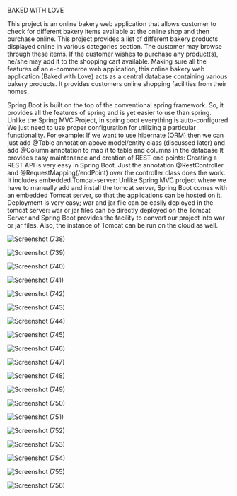 BAKED WITH LOVE

This project is an online bakery web application that allows customer to check for different bakery items available at the online shop and then purchase online. This project provides a list of different bakery products displayed online in various categories section. The customer may browse through these items. If the customer wishes to purchase any product(s), he/she may add it to the shopping cart available. Making sure all the features of an e-commerce web application, this online bakery web application (Baked with Love) acts as a central database containing various bakery products. It provides customers online shopping facilities from their homes.

Spring Boot is built on the top of the conventional spring framework. So, it provides all the features of spring and is yet easier to use than spring.
Unlike the Spring MVC Project, in spring boot everything is auto-configured. We just need to use proper configuration for utilizing a particular functionality.
For example: If we want to use hibernate (ORM) then we can just add @Table annotation above model/entity class (discussed later) and add @Column annotation to map it to table and columns in the database
It provides easy maintenance and creation of REST end points:
Creating a REST API is very easy in Spring Boot. Just the annotation @RestController and @RequestMapping(/endPoint) over the controller class does the work.
It includes embedded Tomcat-server:
Unlike Spring MVC project where we have to manually add and install the tomcat server, Spring Boot comes with an embedded Tomcat server, so that the applications can be hosted on it.
Deployment is very easy; war and jar file can be easily deployed in the tomcat server:
war or jar files can be directly deployed on the Tomcat Server and Spring Boot provides the facility to convert our project into war or jar files. Also, the instance of Tomcat can be run on the cloud as well.


![Screenshot (738)](https://user-images.githubusercontent.com/86891066/162678938-9f20bd34-b7dc-48c1-8b3d-c70daed28430.png)

![Screenshot (739)](https://user-images.githubusercontent.com/86891066/162679078-169492e6-76da-4eea-be98-60eb84e4f7ec.png)

![Screenshot (740)](https://user-images.githubusercontent.com/86891066/162679099-e625b785-2d97-402d-8393-2d0bf33843de.png)

![Screenshot (741)](https://user-images.githubusercontent.com/86891066/162679139-77ee75c1-f188-45c6-b6ee-9cead4cac193.png)

![Screenshot (742)](https://user-images.githubusercontent.com/86891066/162679150-2af87b75-1f61-413c-b604-a3dfd3a26e09.png)

![Screenshot (743)](https://user-images.githubusercontent.com/86891066/162679161-b6d8d3ff-eb5b-4965-88c4-ba031a902b97.png)

![Screenshot (744)](https://user-images.githubusercontent.com/86891066/162679170-f8ca3861-4aad-400e-8ec8-9794b810bf84.png)

![Screenshot (745)](https://user-images.githubusercontent.com/86891066/162679194-969f96b1-b2c3-4a54-8078-5032106daccc.png)

![Screenshot (746)](https://user-images.githubusercontent.com/86891066/162679220-5d82f6a8-aa08-4dc6-a647-bf3c46e20b3d.png)

![Screenshot (747)](https://user-images.githubusercontent.com/86891066/162679241-d809e470-6a6c-4d46-98a0-6808b665c768.png)

![Screenshot (748)](https://user-images.githubusercontent.com/86891066/162679259-1cd747e8-f2f8-4dc1-935d-4ac2cbdf96ce.png)

![Screenshot (749)](https://user-images.githubusercontent.com/86891066/162679282-24d423f5-2327-41d2-bb45-cee0bede8d8a.png)

![Screenshot (750)](https://user-images.githubusercontent.com/86891066/162679309-b82d9553-19f1-4ce3-8c43-c079ce9ea6b4.png)

![Screenshot (751)](https://user-images.githubusercontent.com/86891066/162679330-d6f231fc-fef6-4526-b3dc-7d51be0c4842.png)

![Screenshot (752)](https://user-images.githubusercontent.com/86891066/162679348-1114fc74-bb2e-4535-a612-67df96fbddd8.png)

![Screenshot (753)](https://user-images.githubusercontent.com/86891066/162679372-671dfb61-f5f6-408b-8fbb-3c1c214572fc.png)

![Screenshot (754)](https://user-images.githubusercontent.com/86891066/162679383-6c4bee0a-f300-40de-a50a-d7478748ea8a.png)

![Screenshot (755)](https://user-images.githubusercontent.com/86891066/162679405-253f9ed7-8002-407d-9798-9a8b59718255.png)

![Screenshot (756)](https://user-images.githubusercontent.com/86891066/162679423-7dac2c2d-38b5-437d-add3-e172ad7dc1dd.png)
